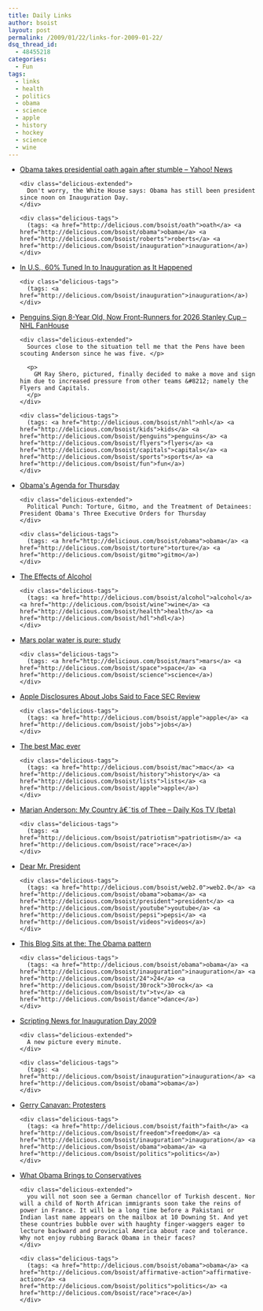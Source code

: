 ```yaml
---
title: Daily Links
author: bsoist
layout: post
permalink: /2009/01/22/links-for-2009-01-22/
dsq_thread_id:
  - 48455218
categories:
  - Fun
tags:
  - links
  - health
  - politics
  - obama
  - science
  - apple
  - history
  - hockey
  - science
  - wine
---
```

<ul class="delicious">
  <li>
    <div class="delicious-link">
      <a href="http://news.yahoo.com/s/ap/20090122/ap_on_go_pr_wh/obama_oath_do_over_7">Obama takes presidential oath again after stumble &#8211; Yahoo! News</a>
    </div>
    
    <div class="delicious-extended">
      Don't worry, the White House says: Obama has still been president since noon on Inauguration Day.
    </div>
    
    <div class="delicious-tags">
      (tags: <a href="http://delicious.com/bsoist/oath">oath</a> <a href="http://delicious.com/bsoist/obama">obama</a> <a href="http://delicious.com/bsoist/roberts">roberts</a> <a href="http://delicious.com/bsoist/inauguration">inauguration</a>)
    </div>
  </li>
  
  <li>
    <div class="delicious-link">
      <a href="http://www.gallup.com/poll/113920/Tuned-Inauguration-Happened.aspx">In U.S., 60% Tuned In to Inauguration as It Happened</a>
    </div>
    
    <div class="delicious-tags">
      (tags: <a href="http://delicious.com/bsoist/inauguration">inauguration</a>)
    </div>
  </li>
  
  <li>
    <div class="delicious-link">
      <a href="http://nhl.fanhouse.com/2009/01/21/penguins-sign-8-year-old-now-front-runners-for-2026-stanley-cup/">Penguins Sign 8-Year Old, Now Front-Runners for 2026 Stanley Cup &#8211; NHL FanHouse</a>
    </div>
    
    <div class="delicious-extended">
      Sources close to the situation tell me that the Pens have been scouting Anderson since he was five. </p> 
      
      <p>
        GM Ray Shero, pictured, finally decided to make a move and sign him due to increased pressure from other teams &#8212; namely the Flyers and Capitals.
      </p>
    </div>
    
    <div class="delicious-tags">
      (tags: <a href="http://delicious.com/bsoist/nhl">nhl</a> <a href="http://delicious.com/bsoist/kids">kids</a> <a href="http://delicious.com/bsoist/penguins">penguins</a> <a href="http://delicious.com/bsoist/flyers">flyers</a> <a href="http://delicious.com/bsoist/capitals">capitals</a> <a href="http://delicious.com/bsoist/sports">sports</a> <a href="http://delicious.com/bsoist/fun">fun</a>)
    </div>
  </li>
  
  <li>
    <div class="delicious-link">
      <a href="http://blogs.abcnews.com/politicalpunch/2009/01/torture-gitmo-a.html">Obama's Agenda for Thursday</a>
    </div>
    
    <div class="delicious-extended">
      Political Punch: Torture, Gitmo, and the Treatment of Detainees: President Obama's Three Executive Orders for Thursday
    </div>
    
    <div class="delicious-tags">
      (tags: <a href="http://delicious.com/bsoist/obama">obama</a> <a href="http://delicious.com/bsoist/torture">torture</a> <a href="http://delicious.com/bsoist/gitmo">gitmo</a>)
    </div>
  </li>
  
  <li>
    <div class="delicious-link">
      <a href="http://www.cbc.ca/national/blog/video/healtheducation/the_effects_of_alcohol.html">The Effects of Alcohol</a>
    </div>
    
    <div class="delicious-tags">
      (tags: <a href="http://delicious.com/bsoist/alcohol">alcohol</a> <a href="http://delicious.com/bsoist/wine">wine</a> <a href="http://delicious.com/bsoist/health">health</a> <a href="http://delicious.com/bsoist/hdl">hdl</a>)
    </div>
  </li>
  
  <li>
    <div class="delicious-link">
      <a href="http://www.physorg.com/news151676005.html">Mars polar water is pure: study</a>
    </div>
    
    <div class="delicious-tags">
      (tags: <a href="http://delicious.com/bsoist/mars">mars</a> <a href="http://delicious.com/bsoist/space">space</a> <a href="http://delicious.com/bsoist/science">science</a>)
    </div>
  </li>
  
  <li>
    <div class="delicious-link">
      <a href="http://www.bloomberg.com/apps/news?pid=newsarchive&sid=aDL78iMCdOzk">Apple Disclosures About Jobs Said to Face SEC Review</a>
    </div>
    
    <div class="delicious-tags">
      (tags: <a href="http://delicious.com/bsoist/apple">apple</a> <a href="http://delicious.com/bsoist/jobs">jobs</a>)
    </div>
  </li>
  
  <li>
    <div class="delicious-link">
      <a href="http://www.macworld.com/article/138328/2009/01/macat25_bestmac.html?lsrc=rss_weblogs_editors">The best Mac ever</a>
    </div>
    
    <div class="delicious-tags">
      (tags: <a href="http://delicious.com/bsoist/mac">mac</a> <a href="http://delicious.com/bsoist/history">history</a> <a href="http://delicious.com/bsoist/lists">lists</a> <a href="http://delicious.com/bsoist/apple">apple</a>)
    </div>
  </li>
  
  <li>
    <div class="delicious-link">
      <a href="http://www.dailykostv.com/v/000167.html">Marian Anderson: My Country â€˜tis of Thee &#8211; Daily Kos TV (beta)</a>
    </div>
    
    <div class="delicious-tags">
      (tags: <a href="http://delicious.com/bsoist/patriotism">patriotism</a> <a href="http://delicious.com/bsoist/race">race</a>)
    </div>
  </li>
  
  <li>
    <div class="delicious-link">
      <a href="http://www.refresheverything.com/">Dear Mr. President</a>
    </div>
    
    <div class="delicious-tags">
      (tags: <a href="http://delicious.com/bsoist/web2.0">web2.0</a> <a href="http://delicious.com/bsoist/obama">obama</a> <a href="http://delicious.com/bsoist/president">president</a> <a href="http://delicious.com/bsoist/youtube">youtube</a> <a href="http://delicious.com/bsoist/pepsi">pepsi</a> <a href="http://delicious.com/bsoist/videos">videos</a>)
    </div>
  </li>
  
  <li>
    <div class="delicious-link">
      <a href="http://www.cultureby.com/trilogy/2009/01/the-obama-pattern.html">This Blog Sits at the: The Obama pattern</a>
    </div>
    
    <div class="delicious-tags">
      (tags: <a href="http://delicious.com/bsoist/obama">obama</a> <a href="http://delicious.com/bsoist/inauguration">inauguration</a> <a href="http://delicious.com/bsoist/24">24</a> <a href="http://delicious.com/bsoist/30rock">30rock</a> <a href="http://delicious.com/bsoist/tv">tv</a> <a href="http://delicious.com/bsoist/dance">dance</a>)
    </div>
  </li>
  
  <li>
    <div class="delicious-link">
      <a href="http://scripting.com/defaultinaug2009.html">Scripting News for Inauguration Day 2009</a>
    </div>
    
    <div class="delicious-extended">
      A new picture every minute.
    </div>
    
    <div class="delicious-tags">
      (tags: <a href="http://delicious.com/bsoist/inauguration">inauguration</a> <a href="http://delicious.com/bsoist/obama">obama</a>)
    </div>
  </li>
  
  <li>
    <div class="delicious-link">
      <a href="http://gerrycanavan.blogspot.com/2009/01/protesters.html">Gerry Canavan: Protesters</a>
    </div>
    
    <div class="delicious-tags">
      (tags: <a href="http://delicious.com/bsoist/faith">faith</a> <a href="http://delicious.com/bsoist/freedom">freedom</a> <a href="http://delicious.com/bsoist/inauguration">inauguration</a> <a href="http://delicious.com/bsoist/obama">obama</a> <a href="http://delicious.com/bsoist/politics">politics</a>)
    </div>
  </li>
  
  <li>
    <div class="delicious-link">
      <a href="http://article.nationalreview.com/?q=NTcwMTI1M2RmZDM5NDQyZmRkNmI2ZTAzZDdhZmY4ZGY=">What Obama Brings to Conservatives</a>
    </div>
    
    <div class="delicious-extended">
      you will not soon see a German chancellor of Turkish descent. Nor will a child of North African immigrants soon take the reins of power in France. It will be a long time before a Pakistani or Indian last name appears on the mailbox at 10 Downing St. And yet these countries bubble over with haughty finger-waggers eager to lecture backward and provincial America about race and tolerance. Why not enjoy rubbing Barack Obama in their faces?
    </div>
    
    <div class="delicious-tags">
      (tags: <a href="http://delicious.com/bsoist/obama">obama</a> <a href="http://delicious.com/bsoist/affirmative-action">affirmative-action</a> <a href="http://delicious.com/bsoist/politics">politics</a> <a href="http://delicious.com/bsoist/race">race</a>)
    </div>
  </li>
</ul>
